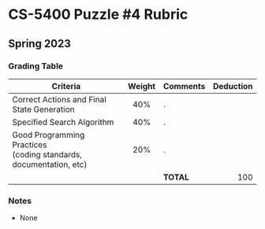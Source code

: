 # CS-5400 Puzzle #4 Rubric
## Spring 2023


### Grading Table

| Criteria | Weight | Comments | Deduction |
|----------|:---------:|:-----------|---:|
| Correct Actions and Final State Generation |40%| . |  |
| Specified Search Algorithm                 |40%| . |  |
| Good Programming Practices<br> (coding standards, documentation, etc) |20%| . |  |
| | | **TOTAL** | 100 |


### Notes

- None

